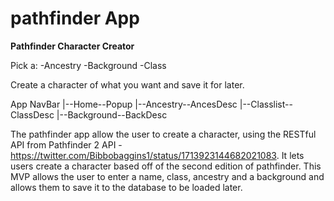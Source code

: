 # pathfinder App
****Pathfinder Character Creator****

Pick a:
-Ancestry
-Background
-Class

Create a character of what you want and save it for later. 

  App
  NavBar
   |--Home--Popup
   |--Ancestry--AncesDesc
   |--Classlist--ClassDesc
   |--Background--BackDesc

The pathfinder app allow the user to create a character, using the RESTful API from Pathfinder 2 API - https://twitter.com/Bibbobaggins1/status/1713923144682021083. It lets users create a character based off of the second edition of pathfinder. This MVP allows the user to enter a name, class, ancestry and a background and allows them to save it to the database to be loaded later. 

